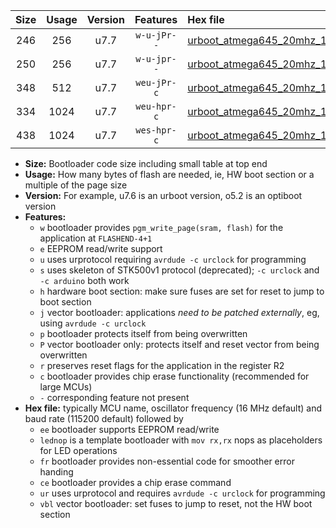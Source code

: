|Size|Usage|Version|Features|Hex file|
|:-:|:-:|:-:|:-:|:--|
|246|256|u7.7|`w-u-jPr--`|[urboot_atmega645_20mhz_115200bps_lednop_ur_vbl.hex](https://raw.githubusercontent.com/stefanrueger/urboot.hex/main/mcus/atmega645/fcpu_20mhz/115200_bps/urboot_atmega645_20mhz_115200bps_lednop_ur_vbl.hex)|
|250|256|u7.7|`w-u-jpr--`|[urboot_atmega645_20mhz_115200bps_lednop_fr_ur_vbl.hex](https://raw.githubusercontent.com/stefanrueger/urboot.hex/main/mcus/atmega645/fcpu_20mhz/115200_bps/urboot_atmega645_20mhz_115200bps_lednop_fr_ur_vbl.hex)|
|348|512|u7.7|`weu-jPr-c`|[urboot_atmega645_20mhz_115200bps_ee_lednop_fr_ce_ur_vbl.hex](https://raw.githubusercontent.com/stefanrueger/urboot.hex/main/mcus/atmega645/fcpu_20mhz/115200_bps/urboot_atmega645_20mhz_115200bps_ee_lednop_fr_ce_ur_vbl.hex)|
|334|1024|u7.7|`weu-hpr-c`|[urboot_atmega645_20mhz_115200bps_ee_lednop_fr_ce_ur.hex](https://raw.githubusercontent.com/stefanrueger/urboot.hex/main/mcus/atmega645/fcpu_20mhz/115200_bps/urboot_atmega645_20mhz_115200bps_ee_lednop_fr_ce_ur.hex)|
|438|1024|u7.7|`wes-hpr-c`|[urboot_atmega645_20mhz_115200bps_ee_lednop_fr_ce.hex](https://raw.githubusercontent.com/stefanrueger/urboot.hex/main/mcus/atmega645/fcpu_20mhz/115200_bps/urboot_atmega645_20mhz_115200bps_ee_lednop_fr_ce.hex)|

- **Size:** Bootloader code size including small table at top end
- **Usage:** How many bytes of flash are needed, ie, HW boot section or a multiple of the page size
- **Version:** For example, u7.6 is an urboot version, o5.2 is an optiboot version
- **Features:**
  + `w` bootloader provides `pgm_write_page(sram, flash)` for the application at `FLASHEND-4+1`
  + `e` EEPROM read/write support
  + `u` uses urprotocol requiring `avrdude -c urclock` for programming
  + `s` uses skeleton of STK500v1 protocol (deprecated); `-c urclock` and `-c arduino` both work
  + `h` hardware boot section: make sure fuses are set for reset to jump to boot section
  + `j` vector bootloader: applications *need to be patched externally*, eg, using `avrdude -c urclock`
  + `p` bootloader protects itself from being overwritten
  + `P` vector bootloader only: protects itself and reset vector from being overwritten
  + `r` preserves reset flags for the application in the register R2
  + `c` bootloader provides chip erase functionality (recommended for large MCUs)
  + `-` corresponding feature not present
- **Hex file:** typically MCU name, oscillator frequency (16 MHz default) and baud rate (115200 default) followed by
  + `ee` bootloader supports EEPROM read/write
  + `lednop` is a template bootloader with `mov rx,rx` nops as placeholders for LED operations
  + `fr` bootloader provides non-essential code for smoother error handing
  + `ce` bootloader provides a chip erase command
  + `ur` uses urprotocol and requires `avrdude -c urclock` for programming
  + `vbl` vector bootloader: set fuses to jump to reset, not the HW boot section
